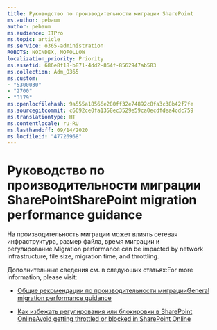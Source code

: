 ```yaml
---
title: Руководство по производительности миграции SharePoint
ms.author: pebaum
author: pebaum
ms.audience: ITPro
ms.topic: article
ms.service: o365-administration
ROBOTS: NOINDEX, NOFOLLOW
localization_priority: Priority
ms.assetid: 686e8f18-b871-4dd2-864f-8562947ab583
ms.collection: Adm_O365
ms.custom:
- "5300030"
- "2700"
- "3179"
ms.openlocfilehash: 9a555a18566e280ff32e74892c8fa3c38b42f7fe
ms.sourcegitcommit: c6692ce0fa1358ec3529e59ca0ecdfdea4cdc759
ms.translationtype: HT
ms.contentlocale: ru-RU
ms.lasthandoff: 09/14/2020
ms.locfileid: "47726968"
---
```

# <a name="sharepoint-migration-performance-guidance"></a><span data-ttu-id="d20b9-102">Руководство по производительности миграции SharePoint</span><span class="sxs-lookup"><span data-stu-id="d20b9-102">SharePoint migration performance guidance</span></span>

<span data-ttu-id="d20b9-103">На производительность миграции может влиять сетевая инфраструктура, размер файла, время миграции и регулирование.</span><span class="sxs-lookup"><span data-stu-id="d20b9-103">Migration performance can be impacted by network infrastructure, file size, migration time, and throttling.</span></span>

<span data-ttu-id="d20b9-104">Дополнительные сведения см. в следующих статьях:</span><span class="sxs-lookup"><span data-stu-id="d20b9-104">For more information, please visit:</span></span>

- [<span data-ttu-id="d20b9-105">Общие рекомендации по производительности миграции</span><span class="sxs-lookup"><span data-stu-id="d20b9-105">General migration performance guidance</span></span>](https://docs.microsoft.com/sharepointmigration/sharepoint-online-and-onedrive-migration-speed)

- [<span data-ttu-id="d20b9-106">Как избежать регулирования или блокировки в SharePoint Online</span><span class="sxs-lookup"><span data-stu-id="d20b9-106">Avoid getting throttled or blocked in SharePoint Online</span></span>](https://docs.microsoft.com/sharepoint/dev/general-development/how-to-avoid-getting-throttled-or-blocked-in-sharepoint-online)
